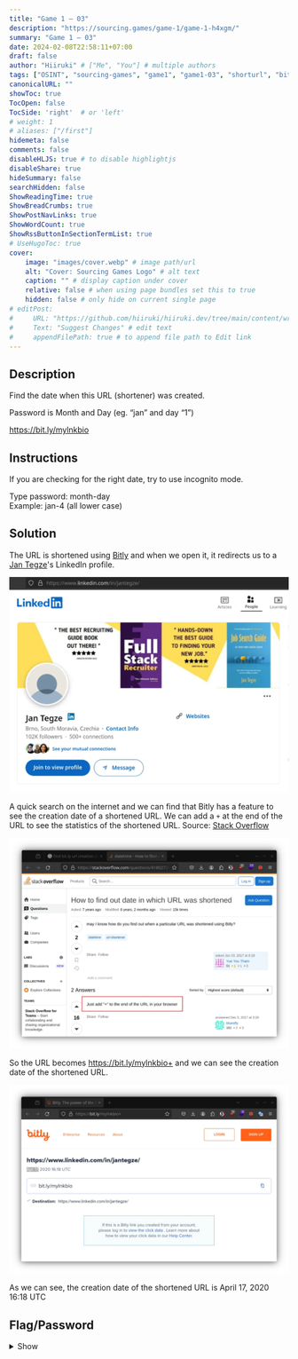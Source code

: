 ```yaml
---
title: "Game 1 – 03"
description: "https://sourcing.games/game-1/game-1-h4xgm/"
summary: "Game 1 – 03"
date: 2024-02-08T22:58:11+07:00
draft: false
author: "Hiiruki" # ["Me", "You"] # multiple authors
tags: ["OSINT", "sourcing-games", "game1", "game1-03", "shorturl", "bitly"]
canonicalURL: ""
showToc: true
TocOpen: false
TocSide: 'right'  # or 'left'
# weight: 1
# aliases: ["/first"]
hidemeta: false
comments: false
disableHLJS: true # to disable highlightjs
disableShare: true
hideSummary: false
searchHidden: false
ShowReadingTime: true
ShowBreadCrumbs: true
ShowPostNavLinks: true
ShowWordCount: true
ShowRssButtonInSectionTermList: true
# UseHugoToc: true
cover:
    image: "images/cover.webp" # image path/url
    alt: "Cover: Sourcing Games Logo" # alt text
    caption: "" # display caption under cover
    relative: false # when using page bundles set this to true
    hidden: false # only hide on current single page
# editPost:
#     URL: "https://github.com/hiiruki/hiiruki.dev/tree/main/content/writeups/sourcing-games/game1-03/index.md"
#     Text: "Suggest Changes" # edit text
#     appendFilePath: true # to append file path to Edit link
---
```


## Description

Find the date when this URL (shortener) was created.

Password is Month and Day (eg. “jan” and day “1”)

https://bit.ly/mylnkbio

## Instructions

If you are checking for the right date, try to use incognito mode.

Type password: month-day<br>
Example: jan-4 (all lower case)

## Solution

The URL is shortened using [Bitly](https://bitly.com/) and when we open it, it redirects us to a [Jan Tegze](https://www.linkedin.com/in/jantegze/)'s LinkedIn profile.

![Jan Tegze's LinkedIn profile](images/Jan_Tegze_Linkedin.webp#center)

A quick search on the internet and we can find that Bitly has a feature to see the creation date of a shortened URL. We can add a `+` at the end of the URL to see the statistics of the shortened URL. Source: [Stack Overflow](https://stackoverflow.com/questions/41802729/how-to-find-out-date-in-which-url-was-shortened)

![stackoverflow](images/stackoverflow.webp#center)

So the URL becomes https://bit.ly/mylnkbio+ and we can see the creation date of the shortened URL.

![Bityly date](images/bitly_date.webp#center)

As we can see, the creation date of the shortened URL is April 17, 2020 16:18 UTC

## Flag/Password

<details>
<summary> Show </summary>

`apr-17`

</details>
